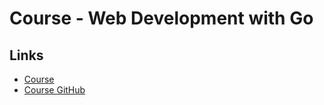 # Course - Web Development with Go

## Links
* [Course](https://courses.calhoun.io/courses/cor_wdv2)
* [Course GitHub](https://github.com/calhounio/lenslocked)
